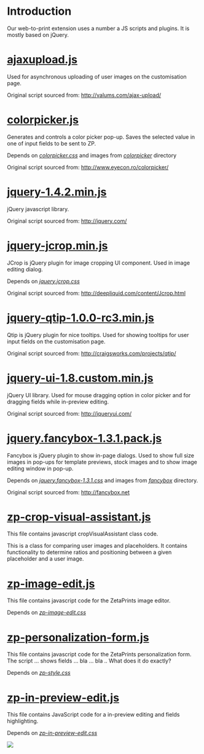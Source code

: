 # Introduction #
Our web-to-print extension uses a number a JS scripts and plugins. It is mostly based on jQuery.

# [ajaxupload.js](http://code.google.com/p/magento-w2p/source/browse/trunk/skin/frontend/default/zptheme/js/ajaxupload.js) #
Used for asynchronous uploading of user images on the customisation page.

Original script sourced from: http://valums.com/ajax-upload/

# [colorpicker.js](http://code.google.com/p/magento-w2p/source/browse/trunk/skin/frontend/default/zptheme/js/colorpicker.js) #
Generates and controls a color picker pop-up. Saves the selected value in one of input fields to be sent to ZP.

Depends on _[colorpicker.css](http://code.google.com/p/magento-w2p/source/browse/trunk/skin/frontend/default/zptheme/css/colorpicker.css)_ and images from _[colorpicker](http://code.google.com/p/magento-w2p/source/browse/trunk/skin/frontend/default/zptheme/images/colorpicker)_ directory

Original script sourced from: http://www.eyecon.ro/colorpicker/

# [jquery-1.4.2.min.js](http://code.google.com/p/magento-w2p/source/browse/trunk/skin/frontend/default/zptheme/js/jquery-1.4.2.min.js) #
jQuery javascript library.

Original script sourced from: http://jquery.com/

# [jquery-jcrop.min.js](http://code.google.com/p/magento-w2p/source/browse/trunk/skin/frontend/default/zptheme/js/jquery-jcrop.min.js) #
JCrop is jQuery plugin for image cropping UI component. Used in image editing dialog.

Depends on _[jquery.jcrop.css](http://code.google.com/p/magento-w2p/source/browse/trunk/skin/frontend/default/zptheme/css/jquery.jcrop.css)_

Original script sourced from: http://deepliquid.com/content/Jcrop.html

# [jquery-qtip-1.0.0-rc3.min.js](http://code.google.com/p/magento-w2p/source/browse/trunk/skin/frontend/default/zptheme/js/jquery-qtip-1.0.0-rc3.min.js) #
Qtip is jQuery plugin for nice tooltips. Used for showing tooltips for user input fields on the customisation page.

Original script sourced from: http://craigsworks.com/projects/qtip/

# [jquery-ui-1.8.custom.min.js](http://code.google.com/p/magento-w2p/source/browse/trunk/skin/frontend/default/zptheme/js/jquery-ui-1.8.custom.min.js) #
jQuery UI library. Used for mouse dragging option in color picker and for dragging fields while in-preview editing.

Original script sourced from: http://jqueryui.com/

# [jquery.fancybox-1.3.1.pack.js](http://code.google.com/p/magento-w2p/source/browse/trunk/skin/frontend/default/zptheme/js/jquery.fancybox-1.3.1.pack.js) #
Fancybox is jQuery plugin to show in-page dialogs. Used to show full size images in pop-ups for template previews, stock images and to show image editing window in pop-up.

Depends on _[jquery.fancybox-1.3.1.css](http://code.google.com/p/magento-w2p/source/browse/trunk/skin/frontend/default/zptheme/css/jquery.fancybox-1.3.1.css)_ and images from _[fancybox](http://code.google.com/p/magento-w2p/source/browse/trunk/skin/frontend/default/zptheme/images/fancybox)_ directory.

Original script sourced from: http://fancybox.net

# [zp-crop-visual-assistant.js](http://code.google.com/p/magento-w2p/source/browse/trunk/skin/frontend/default/zptheme/js/zp-crop-visual-assistant.js) #
This file contains javascript cropVisualAssistant class code.

This is a class for comparing user images and placeholders.
It contains functionality to determine ratios and positioning between a given placeholder and a user image.

# [zp-image-edit.js](http://code.google.com/p/magento-w2p/source/browse/trunk/skin/frontend/default/zptheme/js/zp-image-edit.js) #
This file contains javascript code for the ZetaPrints image editor.

Depends on _[zp-image-edit.css](http://code.google.com/p/magento-w2p/source/browse/trunk/skin/frontend/default/zptheme/css/zp-image-edit.css)_

# [zp-personalization-form.js](http://code.google.com/p/magento-w2p/source/browse/trunk/skin/frontend/default/zptheme/js/zp-personalization-form.js) #
This file contains javascript code for the ZetaPrints personalization form.
The script ... shows fields ... bla ... bla .. What does it do exactly?

Depends on _[zp-style.css](http://code.google.com/p/magento-w2p/source/browse/trunk/skin/frontend/default/zptheme/css/zp-style.css)_

# [zp-in-preview-edit.js](http://code.google.com/p/magento-w2p/source/browse/trunk/skin/frontend/default/zptheme/js/zp-in-preview-edit.js) #
This file contains JavaScript code for a in-preview editing and fields highlighting.

Depends on _[zp-in-preview-edit.css](http://code.google.com/p/magento-w2p/source/browse/trunk/skin/frontend/default/zptheme/css/zp-in-preview-edit.css)_

[![](http://www.zetaprints.com/help/img/magento_w2p_images/magento_support_text.png)](http://www.zetaprints.com/magento-web-to-print/magento-partners)